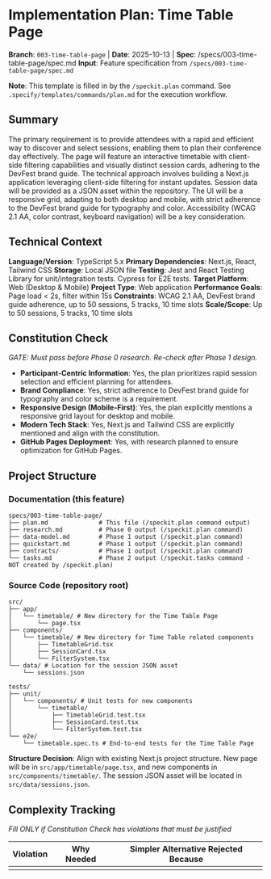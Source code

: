 # Implementation Plan: Time Table Page

**Branch**: `003-time-table-page` | **Date**: 2025-10-13 | **Spec**: /specs/003-time-table-page/spec.md
**Input**: Feature specification from `/specs/003-time-table-page/spec.md`

**Note**: This template is filled in by the `/speckit.plan` command. See `.specify/templates/commands/plan.md` for the execution workflow.

## Summary

The primary requirement is to provide attendees with a rapid and efficient way to discover and select sessions, enabling them to plan their conference day effectively. The page will feature an interactive timetable with client-side filtering capabilities and visually distinct session cards, adhering to the DevFest brand guide. The technical approach involves building a Next.js application leveraging client-side filtering for instant updates. Session data will be provided as a JSON asset within the repository. The UI will be a responsive grid, adapting to both desktop and mobile, with strict adherence to the DevFest brand guide for typography and color. Accessibility (WCAG 2.1 AA, color contrast, keyboard navigation) will be a key consideration.

## Technical Context

**Language/Version**: TypeScript 5.x
**Primary Dependencies**: Next.js, React, Tailwind CSS
**Storage**: Local JSON file
**Testing**: Jest and React Testing Library for unit/integration tests. Cypress for E2E tests.
**Target Platform**: Web (Desktop & Mobile)
**Project Type**: Web application
**Performance Goals**: Page load < 2s, filter within 15s
**Constraints**: WCAG 2.1 AA, DevFest brand guide adherence, up to 50 sessions, 5 tracks, 10 time slots
**Scale/Scope**: Up to 50 sessions, 5 tracks, 10 time slots

## Constitution Check

_GATE: Must pass before Phase 0 research. Re-check after Phase 1 design._

- **Participant-Centric Information**: Yes, the plan prioritizes rapid session selection and efficient planning for attendees.
- **Brand Compliance**: Yes, strict adherence to DevFest brand guide for typography and color scheme is a requirement.
- **Responsive Design (Mobile-First)**: Yes, the plan explicitly mentions a responsive grid layout for desktop and mobile.
- **Modern Tech Stack**: Yes, Next.js and Tailwind CSS are explicitly mentioned and align with the constitution.
- **GitHub Pages Deployment**: Yes, with research planned to ensure optimization for GitHub Pages.

## Project Structure

### Documentation (this feature)

```
specs/003-time-table-page/
├── plan.md              # This file (/speckit.plan command output)
├── research.md          # Phase 0 output (/speckit.plan command)
├── data-model.md        # Phase 1 output (/speckit.plan command)
├── quickstart.md        # Phase 1 output (/speckit.plan command)
├── contracts/           # Phase 1 output (/speckit.plan command)
└── tasks.md             # Phase 2 output (/speckit.tasks command - NOT created by /speckit.plan)
```

### Source Code (repository root)

```
src/
├── app/
│   └── timetable/ # New directory for the Time Table Page
│       └── page.tsx
├── components/
│   └── timetable/ # New directory for Time Table related components
│       ├── TimetableGrid.tsx
│       ├── SessionCard.tsx
│       └── FilterSystem.tsx
└── data/ # Location for the session JSON asset
    └── sessions.json

tests/
├── unit/
│   └── components/ # Unit tests for new components
│       └── timetable/
│           ├── TimetableGrid.test.tsx
│           ├── SessionCard.test.tsx
│           └── FilterSystem.test.tsx
└── e2e/
    └── timetable.spec.ts # End-to-end tests for the Time Table Page
```

**Structure Decision**: Align with existing Next.js project structure. New page will be in `src/app/timetable/page.tsx`, and new components in `src/components/timetable/`. The session JSON asset will be located in `src/data/sessions.json`.

## Complexity Tracking

_Fill ONLY if Constitution Check has violations that must be justified_

| Violation | Why Needed | Simpler Alternative Rejected Because |
| --------- | ---------- | ------------------------------------ |
|           |            |                                      |
